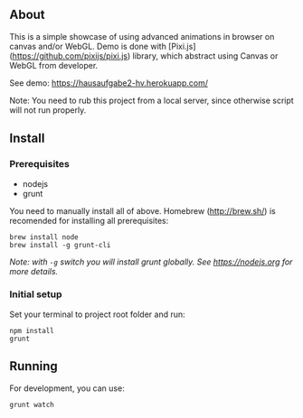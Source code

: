 ## About
This is a simple showcase of using advanced animations in browser on canvas and/or WebGL.
Demo is done with [Pixi.js] (https://github.com/pixijs/pixi.js) library, which abstract using Canvas or WebGL from developer.

See demo: https://hausaufgabe2-hv.herokuapp.com/

Note: You need to rub this project from a local server, since otherwise script will not run properly.

## Install
### Prerequisites

- nodejs
- grunt

You need to manually install all of above. Homebrew (http://brew.sh/) is recomended for installing all prerequisites:

```
brew install node
brew install -g grunt-cli
```

*Note: with `-g` switch you will install grunt globally. See https://nodejs.org for more details.* 

### Initial setup

Set your terminal to project root folder and run:

```
npm install
grunt
```

## Running

For development, you can use:

```
grunt watch
```

